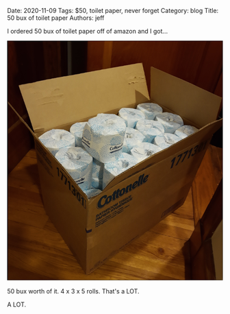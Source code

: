 Date: 2020-11-09
Tags: $50, toilet paper, never forget
Category: blog
Title: 50 bux of toilet paper
Authors: jeff

I ordered 50 bux of toilet paper off of amazon and I got...

![thas a lotta paper](images/tp.jpeg)

50 bux worth of it. 4 x 3 x 5 rolls. That's a LOT.

A LOT.
